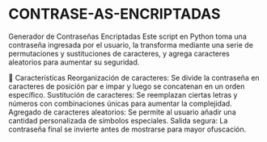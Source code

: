 # CONTRASE-AS-ENCRIPTADAS
Generador de Contraseñas Encriptadas
Este script en Python toma una contraseña ingresada por el usuario, la transforma mediante una serie de permutaciones y sustituciones de caracteres, y agrega caracteres aleatorios para aumentar su seguridad.

🚀 Características
Reorganización de caracteres: Se divide la contraseña en caracteres de posición par e impar y luego se concatenan en un orden específico.
Sustitución de caracteres: Se reemplazan ciertas letras y números con combinaciones únicas para aumentar la complejidad.
Agregado de caracteres aleatorios: Se permite al usuario añadir una cantidad personalizada de símbolos especiales.
Salida segura: La contraseña final se invierte antes de mostrarse para mayor ofuscación.
